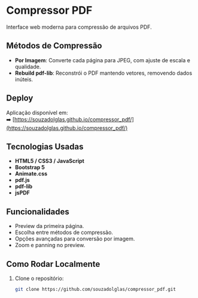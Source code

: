 # Compressor PDF

Interface web moderna para compressão de arquivos PDF.

## Métodos de Compressão

- **Por Imagem**: Converte cada página para JPEG, com ajuste de escala e qualidade.
- **Rebuild pdf-lib**: Reconstrói o PDF mantendo vetores, removendo dados inúteis.

## Deploy

Aplicação disponível em:  
➡️ [https://souzadolglas.github.io/compressor_pdf/](https://souzadolglas.github.io/compressor_pdf/)

## Tecnologias Usadas

- **HTML5 / CSS3 / JavaScript**
- **Bootstrap 5**
- **Animate.css**
- **pdf.js**
- **pdf-lib**
- **jsPDF**

## Funcionalidades

- Preview da primeira página.
- Escolha entre métodos de compressão.
- Opções avançadas para conversão por imagem.
- Zoom e panning no preview.

## Como Rodar Localmente

1. Clone o repositório:
   ```bash
   git clone https://github.com/souzadolglas/compressor_pdf.git

